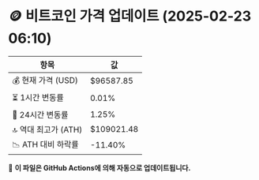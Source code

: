 # 🪙 비트코인 가격 업데이트 (2025-02-23 06:10)

| 항목                | 값 |
|--------------------|----------------|
| 💰 현재 가격 (USD) | $96587.85 |
| ⏳ 1시간 변동률    | 0.01% |
| 📆 24시간 변동률   | 1.25% |
| 🔝 역대 최고가 (ATH) | $109021.48 |
| 📉 ATH 대비 하락률 | -11.40% |

🔄 **이 파일은 GitHub Actions에 의해 자동으로 업데이트됩니다.**
